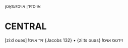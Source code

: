 אויסזידן
אויסגעזאָטן

CENTRAL
========

[ziːd ouəs] !זיד אויס {Jacobs 132}
	•	{ziːts ouəs} !זידטס אויס
